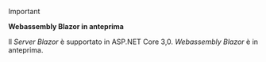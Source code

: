 > [!IMPORTANT]
> **Webassembly Blazor in anteprima**
>
> Il *Server Blazor* è supportato in ASP.NET Core 3,0. *Webassembly Blazor* è in anteprima.
